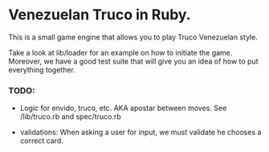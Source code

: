 # Venezuelan Truco in Ruby. #

This is a small game engine that allows you to play Truco Venezuelan style.

Take a look at lib/loader for an example on how to initiate the game. Moreover, we have a good test suite that will give you an idea of how to put everything together.

### TODO: ###

- Logic for envido, truco, etc. AKA apostar between moves. See /lib/truco.rb and spec/truco.rb

- validations: When asking a user for input, we must validate he chooses a correct card.
